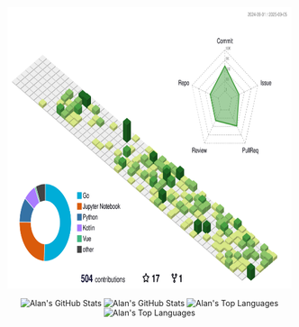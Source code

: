 <p align="center">
  <picture>
    <source
      media="(prefers-color-scheme: dark)"
      srcset="./profile-3d-night.svg"
    />
    <source
      media="(prefers-color-scheme: light)"
      srcset="./profile-3d.svg"
    />
    <img
      height="500"
      alt="3D Profile Image"
      src="./profile-3d.svg"
    />
  </picture>
</p>

<p align="center">
  <img height="200" src="https://github-readme-stats.vercel.app/api?username=alanxtl&count_private=true&include_all_commits=true&show_icons=true&custom_title=alanxtl%27s%20GitHub%20stats&theme=default#gh-light-mode-only" alt="Alan's GitHub Stats" />
  <img height="200" src="https://github-readme-stats.vercel.app/api?username=alanxtl&count_private=true&include_all_commits=true&show_icons=true&custom_title=alanxtl%27s%20GitHub%20stats&theme=tokyonight#gh-dark-mode-only" alt="Alan's GitHub Stats" />
  
  <img height="195" src="https://github-readme-stats.vercel.app/api/top-langs/?username=alanxtl&show_icons=true&exclude_repo=Obsidian-Notes,nmap,vvv-scanner,alanxtl.github.io,MyWechat,blog,intranet-api,resume,notes,systematic-literature-review-of-commercial-participation-in-open-source-software,forecast&theme=default#gh-light-mode-only" alt="Alan's Top Languages" />
  <img height="195" src="https://github-readme-stats.vercel.app/api/top-langs/?username=alanxtl&show_icons=true&exclude_repo=Obsidian-Notes,nmap,vvv-scanner,alanxtl.github.io,MyWechat,blog,intranet-api,resume,notes,systematic-literature-review-of-commercial-participation-in-open-source-software,forecast&theme=tokyonight#gh-dark-mode-only" alt="Alan's Top Languages" />
</p>
